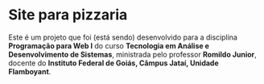 # Site para pizzaria

Este é um projeto que foi (está sendo) desenvolvido para a disciplina **Programação para Web I** do curso **Tecnologia em Análise e Desenvolvimento de Sistemas**, ministrada pelo professor **Romildo Junior**, docente do **Instituto Federal de Goiás, Câmpus Jataí, Unidade Flamboyant**.
